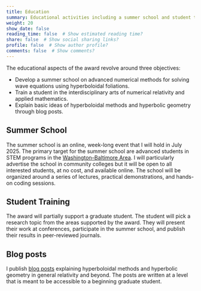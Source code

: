 ```yaml
---
title: Education
summary: Educational activities including a summer school and student training.
weight: 20
show_date: false
reading_time: false  # Show estimated reading time?
share: false  # Show social sharing links?
profile: false  # Show author profile?
comments: false  # Show comments?
---
```


The educational aspects of the award revolve around three objectives:
- Develop a summer school on advanced numerical methods for solving wave equations using hyperboloidal foliations.
- Train a student in the interdisciplinary arts of numerical relativity and applied mathematics.
- Explain basic ideas of hyperboloidal methods and hyperbolic geometry through blog posts.

## Summer School

The summer school is an online, week-long event that I will hold in July 2025. The primary target for the summer school are advanced students in STEM programs in the [Washington–Baltimore Area](https://en.wikipedia.org/wiki/Washington%E2%80%93Baltimore_combined_statistical_area). I will particularly advertise the school in community colleges but it will be open to all interested students, at no cost, and available online. The school will be organized around a series of lectures, practical demonstrations, and hands-on coding sessions.

## Student Training

The award will partially support a graduate student. The student will pick a research topic from the areas supported by the award. They will present their work at conferences, participate in the summer school, and publish their results in peer-reviewed journals.

<!-- Ekrem Dağlıkoca is a PhD student in the [AMSC Program](https://amsc.umd.edu/) at the [University of Maryland](https://umd.edu). He is working with me on the computation of black-hole perturbations in cosmological spacetimes. He is expected to graduate in 2028. -->

## Blog posts

I publish [blog posts](/tag/hyperboloidal/) explaining hyperboloidal methods and hyperbolic geometry in general relativity and beyond. The posts are written at a level that is meant to be accessible to a beginning graduate student. 